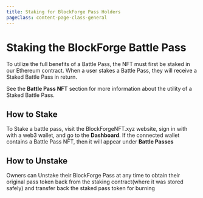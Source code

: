 ```yaml
---
title: Staking for BlockForge Pass Holders
pageClass: content-page-class-general
---
```


# Staking the BlockForge Battle Pass
To utilize the full benefits of a Battle Pass, the NFT must first be staked in our Ethereum contract.
When a user stakes a Battle Pass, they will receive a Staked Battle Pass in return.


See the **Battle Pass NFT** section for more information about the utility of a Staked Battle Pass.

## How to Stake
To Stake a battle pass, visit the BlockForgeNFT.xyz website, sign in with with a web3 wallet, and go to the **Dashboard**.
If the connected wallet contains a Battle Pass NFT, then it will appear under **Battle Passes**


<!--
A Staked BlockForge pass will also enable access for the pass owner to purchase 100x100 plots of land within the Minecraft Server using the $FORGE token they have earned while playing in-game.

Once a BlockForge Pass is staked, The owner will have the ability to rent their staked pass token to other players for a predefined amount of time. -->

## How to Unstake

Owners can Unstake their BlockForge Pass at any time to obtain their original pass token back from the staking contract(where it was stored safely) and transfer back the staked pass token for burning
